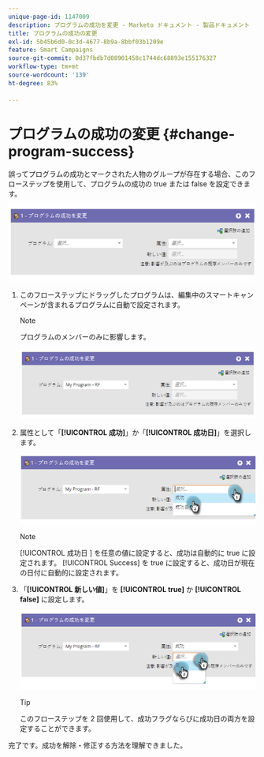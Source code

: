 ```yaml
---
unique-page-id: 1147009
description: プログラムの成功を変更 - Marketo ドキュメント - 製品ドキュメント
title: プログラムの成功の変更
exl-id: 5b45b6d0-0c3d-4677-8b9a-8bbf03b1209e
feature: Smart Campaigns
source-git-commit: 0d37fbdb7d08901458c1744dc68893e155176327
workflow-type: tm+mt
source-wordcount: '139'
ht-degree: 83%

---
```


# プログラムの成功の変更 {#change-program-success}

誤ってプログラムの成功とマークされた人物のグループが存在する場合、このフローステップを使用して、プログラムの成功の true または false を設定できます。

![](assets/change-program-success-1.png)

1. このフローステップにドラッグしたプログラムは、編集中のスマートキャンペーンが含まれるプログラムに自動で設定されます。

   >[!NOTE]
   >
   >プログラムのメンバーのみに影響します。

   ![](assets/change-program-success-2.png)

1. 属性として「**[!UICONTROL 成功]**」か「**[!UICONTROL 成功日]**」を選択します。

   ![](assets/change-program-success-3.png)

   >[!NOTE]
   >
   >[!UICONTROL  成功日 ] を任意の値に設定すると、成功は自動的に true に設定されます。 [!UICONTROL Success] を true に設定すると、成功日が現在の日付に自動的に設定されます。

1. 「**[!UICONTROL 新しい値]**」を **[!UICONTROL true]** か **[!UICONTROL false]** に設定します。

   ![](assets/change-program-success-4.png)

   >[!TIP]
   >
   >このフローステップを 2 回使用して、成功フラグならびに成功日の両方を設定することができます。

完了です。成功を解除・修正する方法を理解できました。
